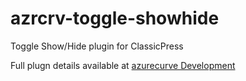 # azrcrv-toggle-showhide
Toggle Show/Hide plugin for ClassicPress

Full plugn details available at [azurecurve Development](https://development.azurecurve.co.uk/classicpress-plugins/toggle-showhide/)
